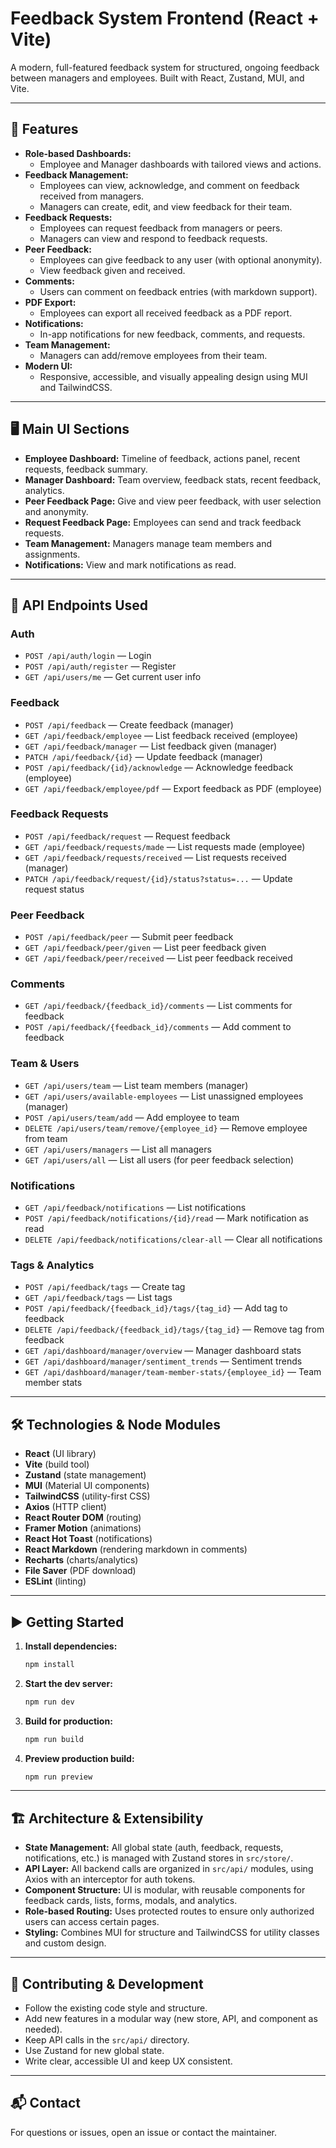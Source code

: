 # Feedback System Frontend (React + Vite)

A modern, full-featured feedback system for structured, ongoing feedback between managers and employees. Built with React, Zustand, MUI, and Vite.

---

## 🚀 Features

- **Role-based Dashboards:**
  - Employee and Manager dashboards with tailored views and actions.
- **Feedback Management:**
  - Employees can view, acknowledge, and comment on feedback received from managers.
  - Managers can create, edit, and view feedback for their team.
- **Feedback Requests:**
  - Employees can request feedback from managers or peers.
  - Managers can view and respond to feedback requests.
- **Peer Feedback:**
  - Employees can give feedback to any user (with optional anonymity).
  - View feedback given and received.
- **Comments:**
  - Users can comment on feedback entries (with markdown support).
- **PDF Export:**
  - Employees can export all received feedback as a PDF report.
- **Notifications:**
  - In-app notifications for new feedback, comments, and requests.
- **Team Management:**
  - Managers can add/remove employees from their team.
- **Modern UI:**
  - Responsive, accessible, and visually appealing design using MUI and TailwindCSS.

---

## 🖥️ Main UI Sections

- **Employee Dashboard:** Timeline of feedback, actions panel, recent requests, feedback summary.
- **Manager Dashboard:** Team overview, feedback stats, recent feedback, analytics.
- **Peer Feedback Page:** Give and view peer feedback, with user selection and anonymity.
- **Request Feedback Page:** Employees can send and track feedback requests.
- **Team Management:** Managers manage team members and assignments.
- **Notifications:** View and mark notifications as read.

---

## 🔗 API Endpoints Used

### **Auth**
- `POST /api/auth/login` — Login
- `POST /api/auth/register` — Register
- `GET /api/users/me` — Get current user info

### **Feedback**
- `POST /api/feedback` — Create feedback (manager)
- `GET /api/feedback/employee` — List feedback received (employee)
- `GET /api/feedback/manager` — List feedback given (manager)
- `PATCH /api/feedback/{id}` — Update feedback (manager)
- `POST /api/feedback/{id}/acknowledge` — Acknowledge feedback (employee)
- `GET /api/feedback/employee/pdf` — Export feedback as PDF (employee)

### **Feedback Requests**
- `POST /api/feedback/request` — Request feedback
- `GET /api/feedback/requests/made` — List requests made (employee)
- `GET /api/feedback/requests/received` — List requests received (manager)
- `PATCH /api/feedback/request/{id}/status?status=...` — Update request status

### **Peer Feedback**
- `POST /api/feedback/peer` — Submit peer feedback
- `GET /api/feedback/peer/given` — List peer feedback given
- `GET /api/feedback/peer/received` — List peer feedback received

### **Comments**
- `GET /api/feedback/{feedback_id}/comments` — List comments for feedback
- `POST /api/feedback/{feedback_id}/comments` — Add comment to feedback

### **Team & Users**
- `GET /api/users/team` — List team members (manager)
- `GET /api/users/available-employees` — List unassigned employees (manager)
- `POST /api/users/team/add` — Add employee to team
- `DELETE /api/users/team/remove/{employee_id}` — Remove employee from team
- `GET /api/users/managers` — List all managers
- `GET /api/users/all` — List all users (for peer feedback selection)

### **Notifications**
- `GET /api/feedback/notifications` — List notifications
- `POST /api/feedback/notifications/{id}/read` — Mark notification as read
- `DELETE /api/feedback/notifications/clear-all` — Clear all notifications

### **Tags & Analytics**
- `POST /api/feedback/tags` — Create tag
- `GET /api/feedback/tags` — List tags
- `POST /api/feedback/{feedback_id}/tags/{tag_id}` — Add tag to feedback
- `DELETE /api/feedback/{feedback_id}/tags/{tag_id}` — Remove tag from feedback
- `GET /api/dashboard/manager/overview` — Manager dashboard stats
- `GET /api/dashboard/manager/sentiment_trends` — Sentiment trends
- `GET /api/dashboard/manager/team-member-stats/{employee_id}` — Team member stats

---

## 🛠️ Technologies & Node Modules

- **React** (UI library)
- **Vite** (build tool)
- **Zustand** (state management)
- **MUI** (Material UI components)
- **TailwindCSS** (utility-first CSS)
- **Axios** (HTTP client)
- **React Router DOM** (routing)
- **Framer Motion** (animations)
- **React Hot Toast** (notifications)
- **React Markdown** (rendering markdown in comments)
- **Recharts** (charts/analytics)
- **File Saver** (PDF download)
- **ESLint** (linting)

---

## ▶️ Getting Started

1. **Install dependencies:**
   ```sh
   npm install
   ```
2. **Start the dev server:**
   ```sh
   npm run dev
   ```
3. **Build for production:**
   ```sh
   npm run build
   ```
4. **Preview production build:**
   ```sh
   npm run preview
   ```

---

## 🏗️ Architecture & Extensibility

- **State Management:** All global state (auth, feedback, requests, notifications, etc.) is managed with Zustand stores in `src/store/`.
- **API Layer:** All backend calls are organized in `src/api/` modules, using Axios with an interceptor for auth tokens.
- **Component Structure:** UI is modular, with reusable components for feedback cards, lists, forms, modals, and analytics.
- **Role-based Routing:** Uses protected routes to ensure only authorized users can access certain pages.
- **Styling:** Combines MUI for structure and TailwindCSS for utility classes and custom design.

---

## 🤝 Contributing & Development

- Follow the existing code style and structure.
- Add new features in a modular way (new store, API, and component as needed).
- Keep API calls in the `src/api/` directory.
- Use Zustand for new global state.
- Write clear, accessible UI and keep UX consistent.

---

## 📬 Contact
For questions or issues, open an issue or contact the maintainer.
